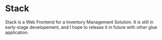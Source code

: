 # Stack

Stack is a Web Frontend for a Inventory Management Solution. It is still in early-stage developement, and I hope to release it in future with other glue application.

